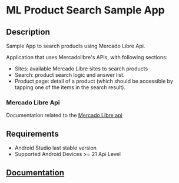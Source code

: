 # ML Product Search Sample App

## Description
Sample App to search products using Mercado Libre Api.

Application that uses Mercadolibre's APIs, with following sections:
* Sites:  available Mercado Libre sites to search products
* Search: product search logic and answer list.
* Product page: detail of a product (which should be accessible by tapping one
of the items in the search result).

### Mercado Libre Api

Documentation related to the [Mercado Libre api](https://developers.mercadolibre.com.ar/es_ar/items-y-busquedas#Obtener-%C3%ADtems-de-una-consulta-de-b%C3%BAsqueda) 

## Requirements
* Android Studio last stable version
* Supported Android Devices >= 21 Api Level

## [Documentation](https://fh127.github.io/ml-product-search-sample-app/)


